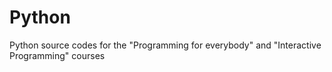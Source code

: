 # Python
Python source codes for the "Programming for everybody" and  "Interactive Programming" courses
